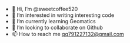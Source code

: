 - 👋 Hi, I’m @sweetcoffee520
- 👀 I’m interested in writing interesting code
- 🌱 I’m currently learning Geomatics
- 💞️ I’m looking to collaborate on Github
- 📫 How to reach me qq791227132@gmail.com

<!---
sweetcoffee520/sweetcoffee520 is a ✨ special ✨ repository because its `README.md` (this file) appears on your GitHub profile.
You can click the Preview link to take a look at your changes.
--->
